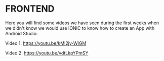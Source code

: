 # FRONTEND

Here you will find some videos we have seen during the first weeks when we didn't know we would use IONIC to know how to create an App with Android Studio:

Video 1: https://youtu.be/kMI2jy-WlGM 

Video 2: https://youtu.be/vdtLkpYPmSY 
